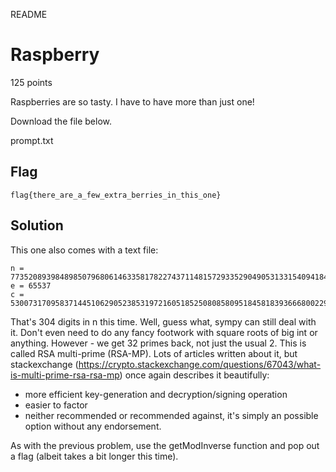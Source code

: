 README

# Raspberry
125 points

Raspberries are so tasty. I have to have more than just one!

Download the file below.

prompt.txt

## Flag 
```shell
flag{there_are_a_few_extra_berries_in_this_one}
```

## Solution
This one also comes with a text file:
```
n = 7735208939848985079680614633581782274371148157293352904905313315409418467322726702848189532721490121708517697848255948254656192793679424796954743649810878292688507385952920229483776389922650388739975072587660866986603080986980359219525111589659191172937047869008331982383695605801970189336227832715706317
e = 65537
c = 5300731709583714451062905238531972160518525080858095184581839366680022995297863013911612079520115435945472004626222058696229239285358638047675780769773922795279074074633888720787195549544835291528116093909456225670152733191556650639553906195856979794273349598903501654956482056938935258794217285615471681
```

That's 304 digits in n this time. Well, guess what, sympy can still deal with it. Don't even need to do any fancy footwork with square roots of big int or anything. However - we get 32 primes back, not just the usual 2. This is called RSA multi-prime (RSA-MP). Lots of articles written about it, but stackexchange (https://crypto.stackexchange.com/questions/67043/what-is-multi-prime-rsa-rsa-mp) once again describes it beautifully:

- more efficient key-generation and decryption/signing operation
- easier to factor
- neither recommended or recommended against, it's simply an possible option without any endorsement.


As with the previous problem, use the getModInverse function and pop out a flag (albeit takes a bit longer this time).
